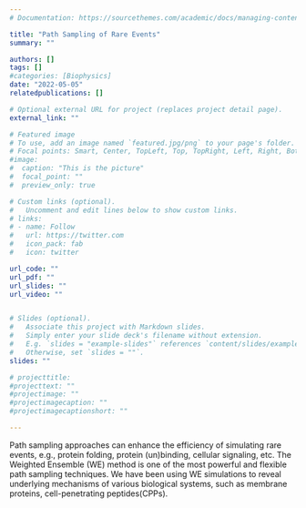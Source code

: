 ```yaml
---
# Documentation: https://sourcethemes.com/academic/docs/managing-content/

title: "Path Sampling of Rare Events"
summary: ""

authors: []
tags: []
#categories: [Biophysics]
date: "2022-05-05" 
relatedpublications: []

# Optional external URL for project (replaces project detail page).
external_link: ""

# Featured image
# To use, add an image named `featured.jpg/png` to your page's folder.
# Focal points: Smart, Center, TopLeft, Top, TopRight, Left, Right, BottomLeft, Bottom, BottomRight.
#image:
#  caption: "This is the picture"
#  focal_point: ""
#  preview_only: true

# Custom links (optional).
#   Uncomment and edit lines below to show custom links.
# links:
# - name: Follow
#   url: https://twitter.com
#   icon_pack: fab
#   icon: twitter

url_code: ""
url_pdf: ""
url_slides: ""
url_video: ""


# Slides (optional).
#   Associate this project with Markdown slides.
#   Simply enter your slide deck's filename without extension.
#   E.g. `slides = "example-slides"` references `content/slides/example-slides.md`.
#   Otherwise, set `slides = ""`.
slides: ""

# projecttitle: 
#projecttext: ""
#projectimage: ""
#projectimagecaption: ""
#projectimagecaptionshort: ""

---
```


Path sampling approaches can enhance the efficiency of simulating rare events, e.g., protein folding, protein (un)binding, cellular signaling, etc. The Weighted Ensemble (WE) method is one of the most powerful and flexible path sampling techniques. We have been using WE simulations to reveal underlying mechanisms of various biological systems, such as membrane proteins, cell-penetrating peptides(CPPs).  
